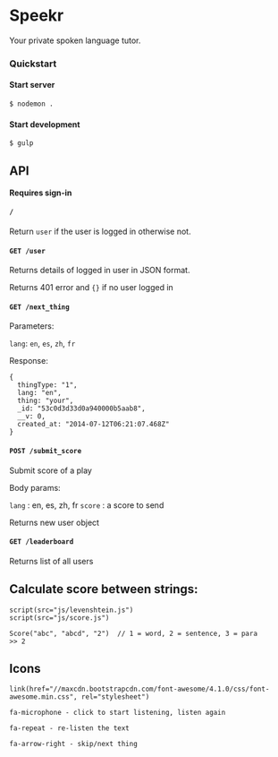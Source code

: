 Speekr
======

Your private spoken language tutor.

### Quickstart

#### Start server

```bash
$ nodemon .
```

#### Start development

```bash
$ gulp
```

## API

**Requires sign-in**

#### `/`

Return `user` if the user is logged in otherwise not.

#### `GET /user`

Returns details of logged in user in JSON format.

Returns 401 error and `{}` if no user logged in

#### `GET /next_thing`

Parameters:

`lang`: `en`, `es`, `zh`, `fr`

Response:

    {
      thingType: "1",
      lang: "en",
      thing: "your",
      _id: "53c0d3d33d0a940000b5aab8",
      __v: 0,
      created_at: "2014-07-12T06:21:07.468Z"
    }

#### `POST /submit_score`

Submit score of a play

Body params:

`lang` : en, es, zh, fr
`score` : a score to send

Returns new user object

#### `GET /leaderboard`

Returns list of all users

## Calculate score between strings:

    script(src="js/levenshtein.js")
    script(src="js/score.js")

    Score("abc", "abcd", "2")  // 1 = word, 2 = sentence, 3 = para
    >> 2

## Icons

    link(href="//maxcdn.bootstrapcdn.com/font-awesome/4.1.0/css/font-awesome.min.css", rel="stylesheet")

    fa-microphone - click to start listening, listen again

    fa-repeat - re-listen the text

    fa-arrow-right - skip/next thing
